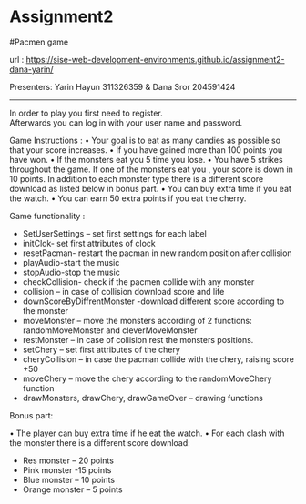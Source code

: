 # Assignment2
 
#Pacmen game

url : https://sise-web-development-environments.github.io/assignment2-dana-yarin/

Presenters: Yarin Hayun 311326359 & Dana Sror 204591424

______________________________________________________________________


In order to play you first need to register.	
Afterwards you can log in with your user name and password.

Game  Instructions :
•	Your goal is to eat as many candies as possible so that your score increases.
•	If you have gained more than 100 points you have won.
•	If the monsters eat you 5 time you lose.
•	You have 5 strikes throughout the game. If one of the monsters eat you , your score is down in 10 points. In addition to each monster type there is a different score download as listed below  in bonus part.
•	You can buy extra time if you eat the watch.
•	You can earn 50 extra points if you eat the cherry.

 Game functionality :
-	SetUserSettings – set first settings for each label
-	initClok- set first attributes of clock
-	resetPacman- restart the pacman in new random position after collision 
-	playAudio-start the music
-	stopAudio-stop the music
-	checkCollision- check if the pacmen collide with any monster
-	collision – in case of collision download score and life
-	downScoreByDiffrentMonster -download different score according to the monster
-	moveMonster – move the monsters according of 2 functions: randomMoveMonster and cleverMoveMonster 
-	restMonster – in case of collision rest the monsters positions.
-	setChery – set first attributes of the chery
-	cheryCollision – in case the pacman collide with the chery, raising score +50
-	moveChery – move the chery according to the randomMoveChery function
-	drawMonsters, drawChery, drawGameOver – drawing functions

Bonus part:

•	The player can buy extra time if he eat the watch.
•	For each clash with the monster there is a different score download:
-	Res monster – 20 points
-	Pink monster -15 points
-	Blue monster – 10 points
-	Orange monster – 5 points

